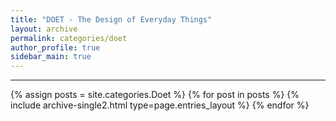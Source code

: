 ```yaml
---
title: "DOET - The Design of Everyday Things"
layout: archive
permalink: categories/doet
author_profile: true
sidebar_main: true
---
```


<!-- 공백이 포함되어 있는 카테고리 이름의 경우 site.categories['a b c'] 이런식으로! -->

---

{% assign posts = site.categories.Doet %}
{% for post in posts %} {% include archive-single2.html type=page.entries_layout %} {% endfor %}
